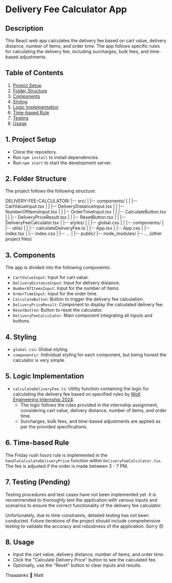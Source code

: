 # Delivery Fee Calculator App

## Description

This React web app calculates the delivery fee based on cart value, delivery distance, number of items, and order time. The app follows specific rules for calculating the delivery fee, including surcharges, bulk fees, and time-based adjustments.

## Table of Contents

1. [Project Setup](#1-project-setup)
2. [Folder Structure](#2-folder-structure)
3. [Components](#3-components)
4. [Styling](#4-styling)
5. [Logic Implementation](#5-logic-implementation)
6. [Time-based Rule](#6-time-based-rule)
7. [Testing](#7-testing)
8. [Usage](#8-usage)

## 1. Project Setup

- Clone the repository.
- Run `npm install` to install dependencies.
- Run `npm start` to start the development server.

## 2. Folder Structure

The project follows the following structure:

DELIVERY-FEE-CALCULATOR/
|-- src/
| |-- components/
| | |-- CartValueInput.tsx
| | |-- DeliveryDistanceInput.tsx
| | |-- NumberOfItemsInput.tsx
| | |-- OrderTimeInput.tsx
| | |-- CalculateButton.tsx
| | |-- DeliveryPriceResult.tsx
| | |-- ResetButton.tsx
| | |-- DeliveryFeeCalculator.tsx
| |-- styles/
| | |-- global.css
| | |-- components/
| |-- utils/
| | |-- calculateDeliveryFee.ts
| |-- App.tsx
| |-- App.css
| |-- index.tsx
| |-- index.css
| |-- ...
|
|-- public/
|-- node_modules/
|-- ... (other project files)

## 3. Components

The app is divided into the following components:

- `CartValueInput`: Input for cart value.
- `DeliveryDistanceInput`: Input for delivery distance.
- `NumberOfItemsInput`: Input for the number of items.
- `OrderTimeInput`: Input for the order time.
- `CalculateButton`: Button to trigger the delivery fee calculation.
- `DeliveryPriceResult`: Component to display the calculated delivery fee.
- `ResetButton`: Button to reset the calculator.
- `DeliveryFeeCalculator`: Main component integrating all inputs and buttons.

## 4. Styling

- `global.css`: Global styling.
- `components/`: Individual styling for each component, but being honest the calculator is very simple.

## 5. Logic Implementation

- `calculateDeliveryFee.ts`: Utility function containing the logic for calculating the delivery fee based on specified rules by [Wolt Engineering Internship 2024](https://github.com/woltapp/engineering-internship-2024).
  - The logic follows the rules provided in the internship assignment, considering cart value, delivery distance, number of items, and order time.
  - Surcharges, bulk fees, and time-based adjustments are applied as per the provided specifications.

## 6. Time-based Rule

The Friday rush hours rule is implemented in the `handleCalculateDeliveryPrice` function within `DeliveryFeeCalculator.tsx`. The fee is adjusted if the order is made between 3 - 7 PM.

## 7. Testing (Pending)

Testing procedures and test cases have not been implemented yet. It is recommended to thoroughly test the application with various inputs and scenarios to ensure the correct functionality of the delivery fee calculator.

Unfortunately, due to time constraints, detailed testing has not been conducted. Future iterations of the project should include comprehensive testing to validate the accuracy and robustness of the application. Sorry 😞

## 8. Usage

- Input the cart value, delivery distance, number of items, and order time.
- Click the "Calculate Delivery Price" button to see the calculated fee.
- Optionally, use the "Reset" button to clear inputs and results.

Thaaaanks 🌈
Matt
